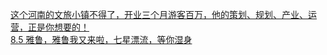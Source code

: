  
[这个河南的文旅小镇不得了，开业三个月游客百万，他的策划、规划、产业、运营，正是你想要的！](http://www.dianyue.me/archives/177/fqxmdqhrf9lti425/)  
[8.5 雅鲁，雅鲁我又来啦，七星漂流，等你湿身](http://www.dianyue.me/archives/153/qr0inayibchjcahz/)
